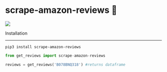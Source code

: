 # scrape-amazon-reviews 🚀

![](https://img.shields.io/pypi/v/scrape-amazon-reviews?label=version)

Installation

----

```shell
pip3 install scrape-amazon-reviews
```

```python
from get_reviews import scrape-amazon-reviews

reviews = get_reviews('B078BNQ318') #returns dataframe

```